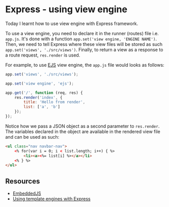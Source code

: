 # Express - using view engine

Today I learnt how to use view engine with Express framework.

To use a view engine, you need to declare it in the runner (routes) file i.e. `app.js`. It's done with a function `app.set('view engine, 'ENGINE NAME')`. Then, we need to tell Express where these view files will be stored as such `app.set('views', './src/views')`. Finally, to return a view as a response to a route request, `res.render` is used.

For example, to use [EJS](http://www.embeddedjs.com/) view engine, the `app.js` file would looks as follows:

```javascript
app.set('views', './src/views');

app.set('view engine', 'ejs');

app.get('/', function (req, res) {
    res.render('index', {
        title: 'Hello from render',
        list: ['a', 'b']
    });
});
```

Notice how we pass a JSON object as a second parameter to `res.render`. The variables declared in the object are available in the rendered view file and can be used as such:

```html
<ul class="nav navbar-nav">
    <% for(var i = 0; i < list.length; i++) { %>
        <li><a><%= list[i] %></a></li>
    <% } %>
</ul>
```

## Resources

- [EmbeddedJS](http://www.embeddedjs.com/)
- [Using template engines with Express](http://expressjs.com/en/guide/using-template-engines.html)